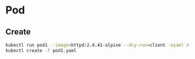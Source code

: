 # Pod

## Create
```sh
kubectl run pod1 --image=httpd:2.4.41-alpine --dry-run=client -oyaml > pod1.yaml
kubectl create -f pod1.yaml
```
